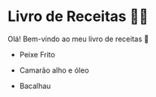 # Livro de Receitas :woman_cook:

Olá! Bem-vindo ao meu livro de receitas :wave:

- Peixe Frito

- Camarão alho e óleo
- Bacalhau
